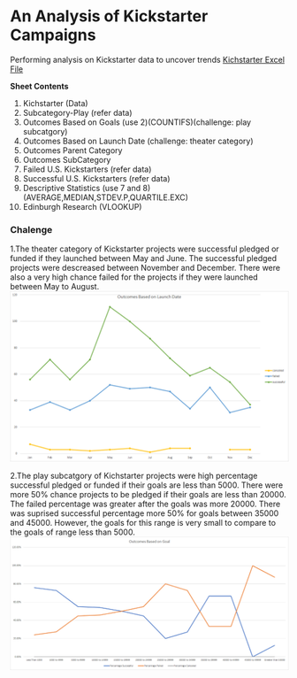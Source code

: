 # An Analysis of Kickstarter Campaigns

Performing analysis on Kickstarter data to uncover trends
[Kichstarter Excel File](/data-1-1-3-StarterBook.xlsx)

**Sheet Contents**

1. Kichstarter (Data)
2. Subcategory-Play (refer data)
3. Outcomes Based on Goals (use 2)(COUNTIFS)(challenge: play subcatgory)
4. Outcomes Based on Launch Date (challenge: theater category)
5. Outcomes Parent Category
6. Outcomes SubCategory
7. Failed U.S. Kickstarters (refer data)
8. Successful U.S. Kickstarters (refer data)
9. Descriptive Statistics (use 7 and 8) (AVERAGE,MEDIAN,STDEV.P,QUARTILE.EXC)
10. Edinburgh Research (VLOOKUP)

### Chalenge
1.The theater category of Kickstarter projects were successful pledged or funded if they launched between May and June. The successful pledged projects were descreased between November and December. There were also a very high chance failed for the projects if they were launched between May to August.
![Outcomes Based on Launch Date](/OutcomesBasedOnLaunchDate.png)

2.The play subcatgory of Kichstarter projects were high percentage successful pledged or funded if their goals are less than 5000. There were more 50% chance projects to be pledged if their goals are less than 20000.
The failed percentage was greater after the goals was more 20000. There was suprised successful percentage more 50% for goals between 35000 and 45000. However, the goals for this range is very small to compare to the goals of range less than 5000. 
![OutcomesBasedonGoal SubCategory Play](/OutcomesBasedonGoal_SubCategory_Play.png)
